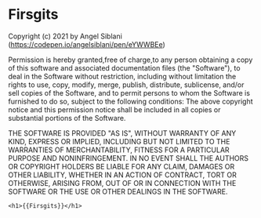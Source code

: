 # Firsgits
Copyright (c) 2021 by Angel Siblani (https://codepen.io/angelsiblani/pen/eYWWBEe)

Permission is hereby granted,free of charge,to any person obtaining a copy of this software and associated documentation files (the "Software"), to deal in the Software without restriction,
including without limitation the rights to use, copy, modify, merge, publish,
distribute, sublicense, and/or sell copies of the Software,
and to permit persons to whom the Software is furnished to do so,
subject to the following conditions:
The above copyright notice and this permission notice
shall be included in all copies or substantial portions of the Software.

THE SOFTWARE IS PROVIDED "AS IS", WITHOUT WARRANTY OF ANY KIND, 
EXPRESS OR IMPLIED, INCLUDING BUT NOT LIMITED TO THE WARRANTIES OF MERCHANTABILITY,
FITNESS FOR A PARTICULAR PURPOSE AND NONINFRINGEMENT.
IN NO EVENT SHALL THE AUTHORS OR COPYRIGHT HOLDERS BE LIABLE FOR ANY CLAIM,
DAMAGES OR OTHER LIABILITY, WHETHER IN AN ACTION OF CONTRACT, TORT OR OTHERWISE,
ARISING FROM, OUT OF OR IN CONNECTION WITH THE SOFTWARE OR THE USE 
OR OTHER DEALINGS IN THE SOFTWARE.


    <h1>{{Firsgits}}</h1>
